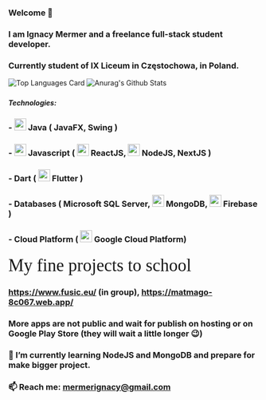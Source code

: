 ### Welcome 👋
### I am Ignacy Mermer and a freelance full-stack student developer.
### Currently student of IX Liceum in Częstochowa, in Poland.
![Top Languages Card](https://github-readme-stats.vercel.app/api/top-langs/?username=IgnacyMermer&theme=radical&layout=compact)
![Anurag's Github Stats](https://github-readme-stats.vercel.app/api?username=IgnacyMermer&show_icons=true&theme=radical)
###
##### Technologies:
### - <img src="https://user-images.githubusercontent.com/60555082/123276553-8f42bb00-d505-11eb-88de-c369a846a01d.png" height="24" width="24"/> Java ( JavaFX, Swing )
### - <img src="https://user-images.githubusercontent.com/60555082/123276651-a71a3f00-d505-11eb-8d53-68bacb72389b.png" height="24" width="24"/> Javascript ( <img src="https://user-images.githubusercontent.com/60555082/123275057-50603580-d504-11eb-9b52-ef409f55220a.png" height="24" width="24"/> ReactJS, <img src="https://user-images.githubusercontent.com/60555082/123276307-586ca500-d505-11eb-86b5-39fe0a327b07.png" height="24" width="24"/> NodeJS, NextJS )
### - Dart ( <img src="https://user-images.githubusercontent.com/60555082/123275021-476f6400-d504-11eb-91eb-b243d5695056.png" height="24" width="24"/> Flutter )
### - Databases ( Microsoft SQL Server, <img src="https://user-images.githubusercontent.com/60555082/123274968-3de5fc00-d504-11eb-9728-cfcb3476997f.png" height="24" width="24"/> MongoDB, <img src="https://user-images.githubusercontent.com/60555082/123274813-21e25a80-d504-11eb-8fd8-6ed114050bb5.png" height="24" width="24"/> Firebase )
### - Cloud Platform ( <img src="https://user-images.githubusercontent.com/60555082/123277860-c5cd0580-d506-11eb-9053-70bf29c3722f.png" height="24" width="24"/> Google Cloud Platform)
###
###
###
<span style="font-family: 'Lucida Console'; font-size:35px;">My fine projects to school</span>
### https://www.fusic.eu/ (in group), https://matmago-8c067.web.app/
### More apps are not public and wait for publish on hosting or on Google Play Store (they will wait a little longer 😉)
###
### 🌱 I’m currently learning NodeJS and MongoDB and prepare for make bigger project.
### 📫 Reach me: mermerignacy@gmail.com


<!--
**IgnacyMermer2003/IgnacyMermer2003** is a ✨ _special_ ✨ repository because its `README.md` (this file) appears on your GitHub profile.

Here are some ideas to get you started:

- 🔭 I’m currently working on ...
- 🌱 I’m currently learning ...
- 👯 I’m looking to collaborate on ...
- 🤔 I’m looking for help with ...
- 💬 Ask me about ...
- 📫 How to reach me: ...
- 😄 Pronouns: ...
- ⚡ Fun fact: ...
-->
